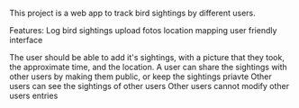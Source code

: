 This project is a web app to track bird sightings by different users.


Features:
Log bird sightings
upload fotos
location mapping 
user friendly interface




The user should be able to add it's sightings, with a picture that they took, the approximate time, and the location.
A user can share the sightings with other users by making them public, or keep the sightings priavte
Other users can see the sightings of other users
Other users cannot modify other users entries
